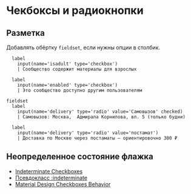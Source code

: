 # Чекбоксы и радиокнопки

## Разметка

Добавлять обёртку `fieldset`, если нужны опции в столбик.

```pug
  label
    input(name='isadult' type='checkbox')
    | Сообщество содержит материалы для взрослых

  label
    input(name='enabled' type='checkbox')
    | Это сообщество доступно другим пользователям

fieldset
  label
    input(name='delivery' type='radio' value='Самовызов' checked)
    | Самовызов: Москва,  Адмирала Корнилова, вл. 5 (только будни)

  label
    input(name='delivery' type='radio' value='постамат')
    | Доставка по Москве через постаматы — ориентировочно 300 ₽
```

## Неопределенное состояние флажка

- [Indeterminate Checkboxes](https://css-tricks.com/indeterminate-checkboxes/)
- [Псевдокласс :indeterminate](http://htmlbook.ru/css/indeterminate)
- [Material Design Checkboxes Behavior](https://material.io/components/checkboxes#behavior)
